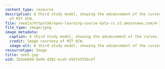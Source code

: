 ```yaml
---
content_type: resource
description: A third study model, showing the advancement of the curves. Image courtesy
  of MIT OCW.
file: /media/https%3A/open-learning-course-data-rc.s3.amazonaws.com/4-125b-architecture-studio-building-in-landscapes-fall-2005/2b5ab0dd9a94d382eca5e5b7e555bcef_nee5.jpg
file_type: image/jpeg
image_metadata:
  caption: A third study model, showing the advancement of the curves.
  credit: Image courtesy of MIT OCW.
  image-alt: A third study model, showing the advancement of the curves.
resourcetype: Image
title: nee5.jpg
uid: 2b5ab0dd-9a94-d382-eca5-e5b7e555bcef
---
```

